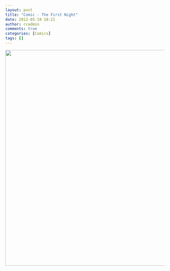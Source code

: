 ```yaml
---
layout: post
title: "Comic - The First Night"
date: 2012-05-10 18:21
author: rcadmin
comments: true
categories: [Comics]
tags: []
---
```

<a href="http://bitsmack.com/wp/2012/05/10/comic-the-first-night/attachment/20110510/" rel="attachment wp-att-2360"><img src="http://dl.bitsmack.com/uploads/2012/05/20110510.jpg" alt="" title="" width="680" height="680" class="alignnone size-full wp-image-2360" /></a>
